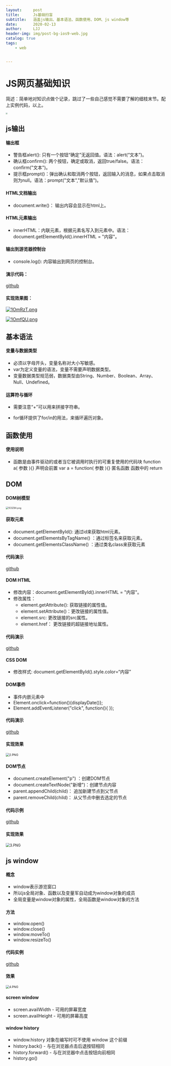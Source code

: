 ```yaml
---
layout:     post
title:      Js基础扫盲
subtitle:   涵盖js输出、基本语法、函数使用、DOM、js window等
date:       2020-02-13
author:     LJJ
header-img: img/post-bg-ios9-web.jpg
catalog: true
tags:
    - web


---
```




# JS网页基础知识

简述：简单地对知识点做个记录，跳过了一些自己感觉不需要了解的细枝末节。配上实例代码，以上。

<img src="https://bkimg.cdn.bcebos.com/pic/0823dd54564e9258dbbe38929382d158cdbf4ec7?x-bce-process=image/watermark,g_7,image_d2F0ZXIvYmFpa2U5Mg==,xp_5,yp_5" alt="." style="zoom: 33%;" />

## js输出

#### 输出框

- 警告框alert(): 只有一个按钮“确定”无返回值。语法：alert(“文本”)。
- 确认框confirm(): 两个按钮，确定或取消，返回true/false。语法：confirm("文本")。
- 提示框prompt()：弹出确认和取消两个按钮，返回输入的消息，如果点击取消则为null。语法：prompt("文本","默认值")。

#### HTML文档输出

- document.write()： 输出内容会显示在html上。

#### HTML元素输出

- innerHTML：内联元素，根据元素名写入到元素中。语法：document.getElementById().innerHTML = "内容"。

#### 输出到游览器控制台

- console.log():  内容输出到网页的控制台。

#### 演示代码：

[github]([https://github.com/knight-peanut/Javass/blob/master/webIe/jsEasy/%E8%BE%93%E5%87%BA%E6%A1%86.html](https://github.com/knight-peanut/Javass/blob/master/webIe/jsEasy/输出框.html))

#### 实现效果图：

[![1OmRzT.png](https://s2.ax1x.com/2020/02/13/1OmRzT.png)](https://imgchr.com/i/1OmRzT)

[![1OmfQU.png](https://s2.ax1x.com/2020/02/13/1OmfQU.png)](https://imgchr.com/i/1OmfQU)

## 基本语法

#### 变量与数据类型

- 必须以字母开头，变量名称对大小写敏感。
- var为定义变量的语法，变量不需要声明数据类型。
- 变量数据类型规范弱，数据类型由String、Number、Boolean、Array、Null、Undefined。

#### 运算符与循环

- 需要注意“+”可以用来拼接字符串。

- for循环提供了for/in的用法，来循环遍历对象。

## 函数使用

#### 使用说明

- 函数是由事件驱动的或者当它被调用时执行的可重复使用的代码块
  			function  a( 参数 ){}   声明会前置
  			var  a  =  function( 参数 ){}  匿名函数
  			函数中的 return



## DOM

#### DOM树模型

<img src="https://s2.ax1x.com/2020/02/13/1O3Z8A.png" alt="1O3Z8A.png" style="zoom:50%;" />

#### 获取元素

- document.getElementById():  通过id来获取html元素。
- document.getElementsByTagName()  ：通过标签名来获取元素。
- document.getElementsClassName()  ：通过类名class来获取元素

#### 代码演示

[github](https://github.com/knight-peanut/Javass/blob/master/webIe/jsEasy/DOM元素.html)



#### DOM HTML

- 修改内容：document.getElementById().innerHTML = "内容"。
- 修改属性：
  - element.getAttribute():  获取链接的属性值。
  - element.setAttribute()：更改链接的属性值。
  - element.src:  更改链接的src属性。
  - element.href： 更改链接的超链接地址属性。

#### 代码演示

[github](https://github.com/knight-peanut/Javass/blob/master/webIe/jsEasy/DOMHTML.html)

#### CSS DOM

- 修改样式: 	document.getElementById().style.color=“内容”



#### DOM事件

- 事件内嵌元素中 
- Element.onclick=function(){displayDate()};
- Element.addEventListener("click", function(){  });



#### 代码演示

[github](https://github.com/knight-peanut/Javass/blob/master/webIe/jsEasy/DOM事件.html)

#### 实现效果

<img src="https://i.loli.net/2020/02/13/op85PSqXLRi7WkJ.png" alt="2.PNG" style="zoom:67%;" />

#### DOM节点

- document.createElement("p")  ：创建DOM节点
- document.createTextNode("新增")：创建节点内容
- parent.appendChild(child)： 追加新建节点到父节点
- parent.removeChild(child)： 从父节点中删去选定的节点

#### 代码示例

[github](https://github.com/knight-peanut/Javass/blob/master/webIe/jsEasy/DOM节点.html)

#### 实现效果

<img src="https://i.loli.net/2020/02/13/D8kT7wmBl6cpbH4.png" alt="3.PNG" style="zoom:80%;" />

## js window

#### 概念

- window表示游览窗口
- 所以js全局对象、函数以及变量军自动成为window对象的成员
- 全局变量是window对象的属性，全局函数是window对象的方法

#### 

#### 方法

- window.open()
- window.close()
- window.moveTo()
- window.resizeTo()



#### 代码实例

[github](https://github.com/knight-peanut/Javass/blob/master/webIe/jsEasy/窗口.html)

#### 效果

<img src="https://i.loli.net/2020/02/13/PhS3sDZy8c1GakA.png" alt="4.PNG" style="zoom:67%;" />



#### screen window

- screen.availWidth - 可用的屏幕宽度
- screen.availHeight - 可用的屏幕高度



#### window history

 *  window.history 对象在编写时可不使用 window 这个前缀
 *  history.back() - 与在浏览器点击后退按钮相同		
 *  history.forward() - 与在浏览器中点击按钮向前相同
 *  history.go()















